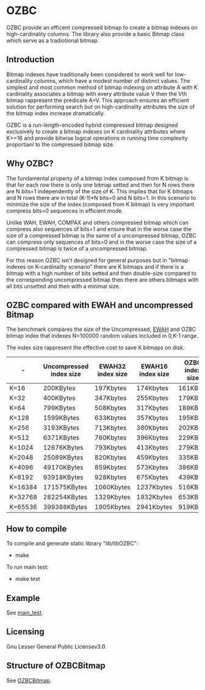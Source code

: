 # OZBC
OZBC provide an efficent compressed bitmap 
to create a bitmap indexes on high-cardinality columns.
The library also provide a basic Bitmap class which serve
as a tradiotional bitmap.

## Introduction
Bitmap indexes have traditionally been considered
to work well for low-cardinality columns,
which have a modest number of distinct values.
The simplest and most common method of bitmap indexing 
on attribute A with K cardinality associates a bitmap
with every attribute value V then the Vth bitmap rappresent
the predicate A=V. 
This approach ensures an efficient solution for performing
search but on high-cardinality attributes the size of the 
bitmap index increase dramatically.

OZBC is a run-length-encoded hybrid 
compressed bitmap designed exclusively to create
a bitmap indexes on K cardinality attributes where K>=16
and provide bitwise logical operations in running time
complexity proportianl to the compressed bitmap size.

## Why OZBC?
The fundamental property of a bitmap index composed from
K bitmap is that for each row there is only one bitmap 
setted and then for N rows there are N bits=1 independently
of the size of K. This implies that for K bitmaps and N rows
there are in total (K-1)*N bits=0 and N bits=1.
In this scenario to minimize the size of the index (composed
from K bitmap) is very important compress bits=0 sequences in
efficient mode.

Unlike WAH, EWAH, COMPAX and others compressed bitmap which
can compress also sequences of bits=1 and ensure that in the
worse case the size of a compressed bitmap is the same of
a uncompressed bitmap, OZBC can compress only sequences of 
bits=0 and in the worse case the size of a compressed bitmap
is twice of a uncompressed bitmap.

For this reason OZBC isn't designed for general purposes
but in "bitmap indexes on K-cardinality scenario" there
are K bitmaps and if there is a bitmap with a high number 
of bits setted and then double-size compared to the
corresponding uncompressed bitmap then there are others
bitmaps with all bits unsetted and then with a minimal size.

## OZBC compared with EWAH and uncompressed Bitmap
The benchmark compares the size of the Uncompressed,
[EWAH] and OZBC bitmap index that indexes
N=100000 random values included in 0,K-1 range. 

The index size rappresent the effective cost to save K bitmaps on disk.

|-      |Uncompressed index size|EWAH32 index size|EWAH16 index size|OZBC index size|
|-------|-----------------------|-----------------|-----------------|---------------|
|K=16   |              200KBytes|        197Kbytes|        174Kbytes|       161KByte|
|K=32   |              400KBytes|        347Kbytes|        255Kbytes|       179KByte|
|K=64   |              799KBytes|        508Kbytes|        317Kbytes|       189KByte|
|K=128  |             1599KBytes|        633Kbytes|        357Kbytes|       195KByte|
|K=256  |             3193KBytes|        713Kbytes|        380Kbytes|       202KByte|
|K=512  |             6371KBytes|        760Kbytes|        396Kbytes|       229KByte|
|K=1024 |            12676KBytes|        793Kbytes|        413Kbytes|       279KByte|
|K=2048 |            25089KBytes|        820Kbytes|        459Kbytes|       335KByte|
|K=4096 |            49170KBytes|        859Kbytes|        573Kbytes|       386KByte|
|K=8192 |            93918KBytes|        928Kbytes|        675Kbytes|       439KByte|
|K=16384|           171575KBytes|       1060Kbytes|       1237Kbytes|       516KByte|
|K=32768|           282254KBytes|       1329Kbytes|       1932Kbytes|       653KByte|
|K=65536|           399388KBytes|       1905Kbytes|       2941Kbytes|       919KByte|

[EWAH]: https://github.com/lemire/EWAHBoolArray

## How to compile
To compile and generate static library "lib/libOZBC":
- make

To run main test:
- make test 

## Example
See [main_test].

[main_test]: main_test.cpp

## Licensing
Gnu Lesser General Public Licensev3.0.

## Structure of OZBCBitmap
See [OZBCBitmap].

[OZBCBitmap]: /headers/ozbc.h

